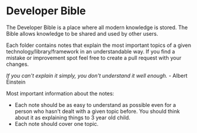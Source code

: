 # Developer Bible

The Developer Bible is a place where all modern knowledge is stored. The Bible allows knowledge to be shared and used by other users.

Each folder contains notes that explain the most important topics of a given technology/library/framework in an understandable way. If you find a mistake or improvement spot feel free to create a pull request with your changes. 

_If you can't explain it simply, you don't understand it well enough._ - Albert Einstein

Most important information about the notes: 
- Each note should be as easy to understand as possible even for a person who hasn't dealt with a given topic before. You should think about it as explaining things to 3 year old child. 
- Each note should cover one topic. 
